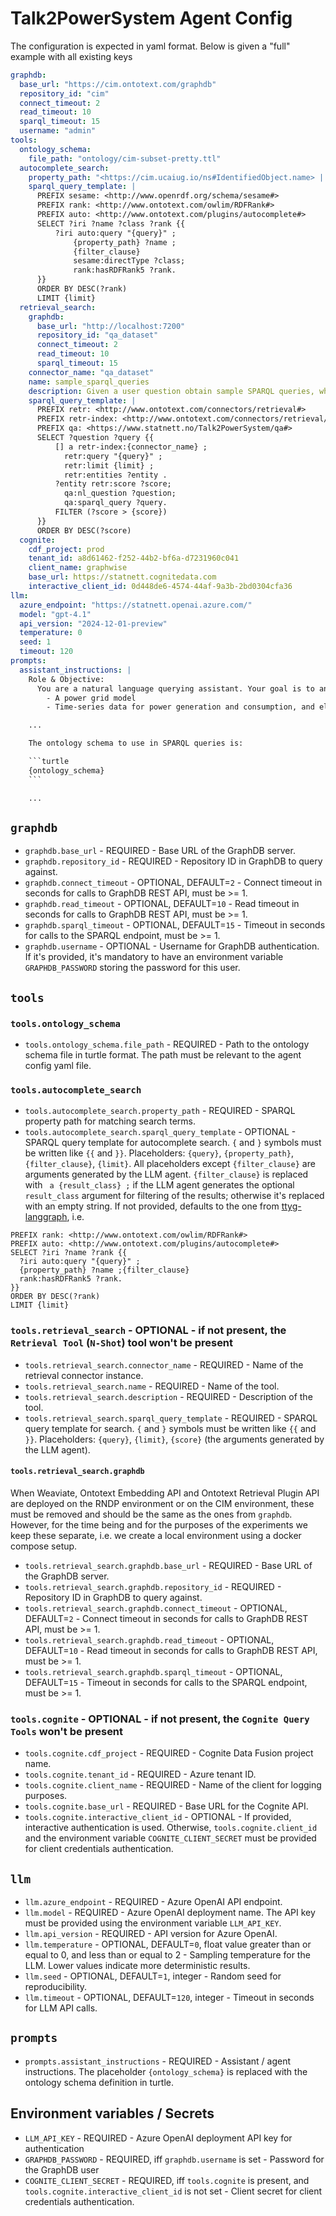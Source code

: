 # Talk2PowerSystem Agent Config

The configuration is expected in yaml format. Below is given a "full" example with all existing keys

```yaml
graphdb:
  base_url: "https://cim.ontotext.com/graphdb"
  repository_id: "cim"
  connect_timeout: 2
  read_timeout: 10
  sparql_timeout: 15
  username: "admin"
tools:
  ontology_schema:
    file_path: "ontology/cim-subset-pretty.ttl"
  autocomplete_search:
    property_path: "<https://cim.ucaiug.io/ns#IdentifiedObject.name> | <https://cim.ucaiug.io/ns#IdentifiedObject.aliasName> | <https://cim.ucaiug.io/ns#CoordinateSystem.crsUrn>"
    sparql_query_template: |
      PREFIX sesame: <http://www.openrdf.org/schema/sesame#>
      PREFIX rank: <http://www.ontotext.com/owlim/RDFRank#>
      PREFIX auto: <http://www.ontotext.com/plugins/autocomplete#>
      SELECT ?iri ?name ?class ?rank {{
          ?iri auto:query "{query}" ;
              {property_path} ?name ;
              {filter_clause}
              sesame:directType ?class;
              rank:hasRDFRank5 ?rank.
      }}
      ORDER BY DESC(?rank)
      LIMIT {limit}
  retrieval_search:
    graphdb:
      base_url: "http://localhost:7200"
      repository_id: "qa_dataset"
      connect_timeout: 2
      read_timeout: 10
      sparql_timeout: 15
    connector_name: "qa_dataset"
    name: sample_sparql_queries
    description: Given a user question obtain sample SPARQL queries, which can be used to answer the question
    sparql_query_template: |
      PREFIX retr: <http://www.ontotext.com/connectors/retrieval#>
      PREFIX retr-index: <http://www.ontotext.com/connectors/retrieval/instance#>
      PREFIX qa: <https://www.statnett.no/Talk2PowerSystem/qa#>
      SELECT ?question ?query {{
          [] a retr-index:{connector_name} ;
            retr:query "{query}" ;
            retr:limit {limit} ;
            retr:entities ?entity .
          ?entity retr:score ?score;
            qa:nl_question ?question;
            qa:sparql_query ?query.
          FILTER (?score > {score})
      }}
      ORDER BY DESC(?score)
  cognite:
    cdf_project: prod
    tenant_id: a8d61462-f252-44b2-bf6a-d7231960c041
    client_name: graphwise
    base_url: https://statnett.cognitedata.com
    interactive_client_id: 0d448de6-4574-44af-9a3b-2bd0304cfa36
llm:
  azure_endpoint: "https://statnett.openai.azure.com/"
  model: "gpt-4.1"
  api_version: "2024-12-01-preview"
  temperature: 0
  seed: 1
  timeout: 120
prompts:
  assistant_instructions: |
    Role & Objective:
      You are a natural language querying assistant. Your goal is to answer users' questions related to electricity data, including:
        - A power grid model
        - Time-series data for power generation and consumption, and electricity prices

    ...

    The ontology schema to use in SPARQL queries is:

    ```turtle
    {ontology_schema}
    ```

    ...
```

## `graphdb`

- `graphdb.base_url` - REQUIRED - Base URL of the GraphDB server.
- `graphdb.repository_id` - REQUIRED - Repository ID in GraphDB to query against.
- `graphdb.connect_timeout` - OPTIONAL, DEFAULT=`2` - Connect timeout in seconds for calls to GraphDB REST API, must be >= 1.
- `graphdb.read_timeout` - OPTIONAL, DEFAULT=`10` - Read timeout in seconds for calls to GraphDB REST API, must be >= 1.
- `graphdb.sparql_timeout` - OPTIONAL, DEFAULT=`15` - Timeout in seconds for calls to the SPARQL endpoint, must be >= 1.
- `graphdb.username` - OPTIONAL - Username for GraphDB authentication. If it's provided, it's mandatory to have an
  environment variable `GRAPHDB_PASSWORD` storing the password for this user.

## `tools`

### `tools.ontology_schema`

- `tools.ontology_schema.file_path` - REQUIRED - Path to the ontology schema file in turtle format. The path must be
  relevant to the agent config yaml file.

### `tools.autocomplete_search`

- `tools.autocomplete_search.property_path` - REQUIRED - SPARQL property path for matching search terms.
- `tools.autocomplete_search.sparql_query_template` - OPTIONAL - SPARQL query template for autocomplete search.
  `{` and `}` symbols must be written like `{{` and `}}`.
  Placeholders: `{query}`, `{property_path}`, `{filter_clause}`, `{limit}`.
  All placeholders except `{filter_clause}` are arguments generated by the LLM agent.
  `{filter_clause}` is replaced with ` a {result_class} ;` if the LLM agent generates the optional `result_class`
  argument for filtering of the results; otherwise it's replaced with an empty string.
  If not provided, defaults to the one
  from [ttyg-langgraph](https://github.com/Ontotext-AD/ttyg-langgraph/blob/main/ttyg/tools/graphdb_tools/autocomplete_search_tool.py#L35),
  i.e.

```
PREFIX rank: <http://www.ontotext.com/owlim/RDFRank#>
PREFIX auto: <http://www.ontotext.com/plugins/autocomplete#>
SELECT ?iri ?name ?rank {{
  ?iri auto:query "{query}" ;
  {property_path} ?name ;{filter_clause}
  rank:hasRDFRank5 ?rank.
}}
ORDER BY DESC(?rank)
LIMIT {limit}
```

### `tools.retrieval_search` - OPTIONAL - if not present, the `Retrieval Tool` (`N-Shot`) tool won't be present

- `tools.retrieval_search.connector_name` - REQUIRED - Name of the retrieval connector instance.
- `tools.retrieval_search.name` - REQUIRED - Name of the tool.
- `tools.retrieval_search.description` - REQUIRED - Description of the tool.
- `tools.retrieval_search.sparql_query_template` - REQUIRED - SPARQL query template for search.
  `{` and `}` symbols must be written like `{{` and `}}`.
  Placeholders: `{query}`, `{limit}`, `{score}` (the arguments generated by the LLM agent).

#### `tools.retrieval_search.graphdb`

When Weaviate, Ontotext Embedding API and Ontotext Retrieval Plugin API are deployed on the RNDP environment or on the
CIM environment,
these must be removed and should be the same as the ones from `graphdb`.
However, for the time being and for the purposes of the experiments we keep these separate, i.e.
we create a local environment using a docker compose setup.

- `tools.retrieval_search.graphdb.base_url` - REQUIRED - Base URL of the GraphDB server.
- `tools.retrieval_search.graphdb.repository_id` - REQUIRED - Repository ID in GraphDB to query against.
- `tools.retrieval_search.graphdb.connect_timeout` - OPTIONAL, DEFAULT=`2` - Connect timeout in seconds for calls to GraphDB REST API, must be >= 1.
- `tools.retrieval_search.graphdb.read_timeout` - OPTIONAL, DEFAULT=`10` - Read timeout in seconds for calls to GraphDB REST API, must be >= 1.
- `tools.retrieval_search.graphdb.sparql_timeout` - OPTIONAL, DEFAULT=`15` - Timeout in seconds for calls to the SPARQL endpoint, must be >= 1.

### `tools.cognite` - OPTIONAL - if not present, the `Cognite Query Tools` won't be present

- `tools.cognite.cdf_project` - REQUIRED - Cognite Data Fusion project name.
- `tools.cognite.tenant_id` - REQUIRED - Azure tenant ID.
- `tools.cognite.client_name` - REQUIRED - Name of the client for logging purposes.
- `tools.cognite.base_url` - REQUIRED - Base URL for the Cognite API.
- `tools.cognite.interactive_client_id` - OPTIONAL - If provided, interactive authentication is used.
  Otherwise, `tools.cognite.client_id` and the environment variable `COGNITE_CLIENT_SECRET` must be provided for client
  credentials authentication.

## `llm`

- `llm.azure_endpoint` - REQUIRED - Azure OpenAI API endpoint.
- `llm.model` - REQUIRED - Azure OpenAI deployment name. The API key must be provided using the environment variable
  `LLM_API_KEY`.
- `llm.api_version` - REQUIRED - API version for Azure OpenAI.
- `llm.temperature` - OPTIONAL, DEFAULT=`0`, float value greater than or equal to 0, and less than or equal to 2 -
  Sampling temperature for the LLM. Lower values indicate more deterministic results.
- `llm.seed` - OPTIONAL, DEFAULT=`1`, integer - Random seed for reproducibility.
- `llm.timeout` - OPTIONAL, DEFAULT=`120`, integer - Timeout in seconds for LLM API calls.

## `prompts`

- `prompts.assistant_instructions` - REQUIRED - Assistant / agent instructions. The placeholder `{ontology_schema}` is
  replaced with the ontology schema definition in turtle.

## Environment variables / Secrets

- `LLM_API_KEY` - REQUIRED - Azure OpenAI deployment API key for authentication
- `GRAPHDB_PASSWORD` - REQUIRED, iff `graphdb.username` is set - Password for the GraphDB user
- `COGNITE_CLIENT_SECRET` - REQUIRED, iff `tools.cognite` is present, and `tools.cognite.interactive_client_id` is not
  set - Client secret for client credentials authentication.

